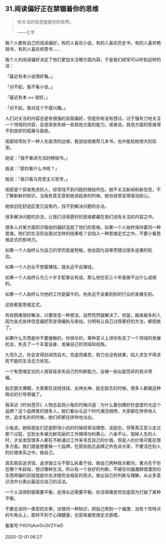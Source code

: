 ## 31.阅读偏好正在禁锢着你的思维

> 你关注的信息就是你的世界。   
> 
> ——七芊 


每个人都有自己的阅读偏好，有的人喜欢小说，有的人喜欢历史书，有的人喜欢畅销书，有的人喜欢经管书…… 


每个人的阅读偏好决定了他们更加关注哪方面内容，于是我们经常可以听到这样的话： 


「最近有本小说很好看。」 


「对不起，我不看小说。」 


「最近有本 ×× 很好。」 


「对不起，我对这个不感兴趣。」 


人们对关注的内容总是有很强的自我偏好，但是你有没有想过，过于强有力地关注一个领域的内容，会逐渐丧失掉一些其他方面的能力。或者说，其他方面的思维得不到良好的拓展与锻炼。 


闺密经常处于一种人生崩溃的边缘，我说给她推荐几本书，也许能给她很大的启发。 


她说：「我不看讲方法的畅销书。」 


我说：「那你看什么书呢？」 


她说：「我只看马克思主义哲学。」 


闺密是个容易焦虑的人，经常找不到问题的根结所在。她不关注新闻和新信息，不了解新鲜的知识，当我有意无意和她讲起来的时候，她也经常显得很没耐心。 


她依旧在舒适区里兀自焦灼，找不到解决问题的办法。 


很多解决问题的办法，让我们活得更好的思维都藏在我们没有关注的内容之中。 


很多人对某方面知识吸收的偏好造就了他们的思维。如果一个人始终保持着同一种思维，他们的生活将会面对怎样的结果呢？会陷入一种思维定式之中。不要小看思维定式的影响力。 


如果一个人始终认为自己的学历低是短板，他会因为自卑而错过很多逆袭的机会。 


如果一个人创业不想着赚钱，就永远不会赚钱。 


如果一个人始终认为三十岁才配事业有成，那么他在前三十年是做不出什么成绩的。 


如果一个人始终认为他的工作是最牛的，他永远不会看到别的行业的发展先机。 


这些都是思维定式。 


有些困难很好解决，只要改变一种想法，自然而然就解决了。但是，越来越多的人因为各式各样信息偏好而变得偏执与笨拙，分明有让自己过得更好的方法，都拒绝了。 


如果什么东西是你不要接触的，你排斥的，某种意义上讲你失去了一个领域的发展机会，失去了一个丰富自身、发展自己的领域和视角。 


久而久之，你会变得封闭而自大，空虚而痛苦，努力也没有结果，陷入求生不得求死不能的生活无力状态。 


一个有思维定式的人很容易丧失自己的判断能力，会被一些似是而非的观点带偏。 


励志狠文爆棚，大家都在说钱钱钱、女神女神、励志励志的时候，很多人都被这种舆论的引导带偏了。 


我采访《时尚芭莎》人物总监祝小兔的时候问道：为什么要创建好好虚度时光这个品牌？这个品牌里的很多人，她们看似与这个时代潮流相悖。大家都在拼命地入世，追求名利的时候，她们却都在拼命地淡出。 


小兔说，她和朋友们还是职场小白的时候经常谈理想、谈励志，但等真正意义走过那个过程，见到太多被光鲜亮丽的工作搞得功利熏心、六亲不认、毁掉人生的人时，才会发现很多人都在不断通过工作来寻觅自己的价值。但是人的价值可能在很多方面。我们就是想要做一个品牌，在那些励志品牌之外告诉大家，不要活在别人的价值体系之中，做自己。 


其实疯狂追求钱、追求独立与不那么执着于钱、做自己两种观点都对。重点在于你在哪个年龄段，想过哪种生活。所以有一个良好的判断，不被任何偏激群情激昂的东西带偏的前提就是你去涉猎完全相反的观点，做出自己的判断与理解，从众多意识流中分离出最适合自己的活法。 


一个人活得舒服需要平衡，走得长远需要平衡。你活得痛苦恰恰是因为打破了某种平衡。 


不要总读同一类型的文章，涉猎同一种知识，把自己带到一个偏激、没有个性特点的牛角尖上，那样不利于心理健康，也容易被思维定式吞噬。 


备案号:YX01rjAorGv3VZYwD


###### 2020-12-01 06:27
